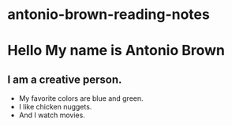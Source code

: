 # antonio-brown-reading-notes
# Hello My name is Antonio Brown 
## I am a creative person. 

- My favorite colors are blue and green. 
- I like chicken nuggets. 
- And I watch movies. 




